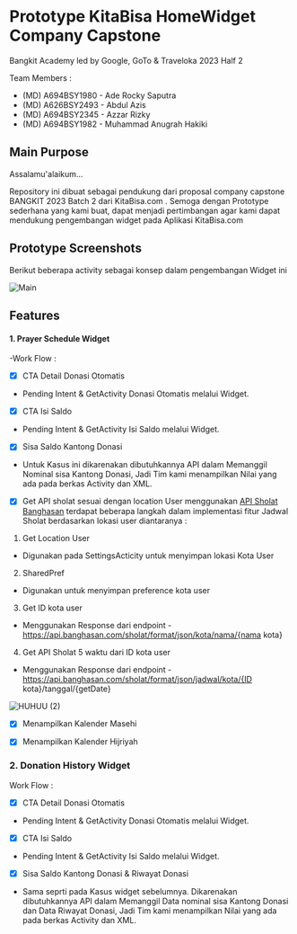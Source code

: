 # Prototype KitaBisa HomeWidget Company Capstone
Bangkit Academy led by Google, GoTo & Traveloka 2023 Half 2

Team Members :
* (MD) A694BSY1980 - Ade Rocky Saputra
* (MD) A626BSY2493 - Abdul Azis
* (MD) A694BSY2345 - Azzar Rizky
* (MD) A694BSY1982 - Muhammad Anugrah Hakiki

## Main Purpose
Assalamu'alaikum...

Repository ini dibuat sebagai pendukung dari proposal company capstone BANGKIT 2023 Batch 2 dari KitaBisa.com . Semoga dengan Prototype sederhana yang kami buat, dapat menjadi pertimbangan agar kami dapat mendukung pengembangan widget pada Aplikasi KitaBisa.com 

## Prototype Screenshots
Berikut beberapa activity sebagai konsep dalam pengembangan Widget ini

![Main](https://github.com/anhaki/KitaBisa-Homewidget-Prototype/assets/90712252/1adbe4c4-613a-4e50-bea4-234752f9dec1)



## Features
#### 1. Prayer Schedule Widget
-Work Flow :
- [x] CTA Detail Donasi Otomatis
* Pending Intent & GetActivity Donasi Otomatis melalui Widget.

- [x] CTA Isi Saldo
* Pending Intent & GetActivity Isi Saldo melalui Widget.

- [x] Sisa Saldo Kantong Donasi
* Untuk Kasus ini dikarenakan dibutuhkannya API dalam Memanggil Nominal sisa Kantong Donasi, Jadi Tim kami menampilkan Nilai yang ada pada berkas Activity dan XML.

- [x] Get API sholat sesuai dengan location User menggunakan [API Sholat Banghasan](https://fathimah.docs.apiary.io/)
terdapat beberapa langkah dalam implementasi fitur Jadwal Sholat berdasarkan lokasi user diantaranya :
1. Get Location User 
* Digunakan pada SettingsActicity untuk menyimpan lokasi Kota User
2. SharedPref 
* Digunakan untuk menyimpan preference kota user
3. Get ID kota user 
* Menggunakan Response dari endpoint
-https://api.banghasan.com/sholat/format/json/kota/nama/{nama kota}
4. Get API Sholat 5 waktu dari ID kota user
* Menggunakan Response dari endpoint
-https://api.banghasan.com/sholat/format/json/jadwal/kota/{ID kota}/tanggal/{getDate}

![HUHUU (2)](https://github.com/anhaki/KitaBisa-Homewidget-Prototype/assets/90712252/7d4c0e85-8642-456b-8013-a800a487fed5)


- [x] Menampilkan Kalender Masehi

- [x] Menampilkan Kalender Hijriyah

### 2. Donation History Widget
Work Flow :
- [x] CTA Detail Donasi Otomatis
* Pending Intent & GetActivity Donasi Otomatis melalui Widget.

- [x] CTA Isi Saldo
* Pending Intent & GetActivity Isi Saldo melalui Widget.


- [x] Sisa Saldo Kantong Donasi & Riwayat Donasi
* Sama seprti pada Kasus widget sebelumnya. Dikarenakan dibutuhkannya API dalam Memanggil  Data nominal sisa Kantong Donasi dan Data Riwayat Donasi, Jadi Tim kami menampilkan Nilai yang ada pada berkas Activity dan XML.



